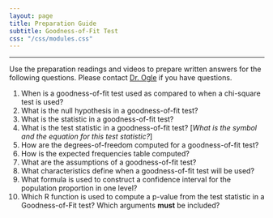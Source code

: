 ```yaml
---
layout: page
title: Preparation Guide
subtitle: Goodness-of-Fit Test
css: "/css/modules.css"
---
```


----

<div class="alert alert-warning">
Use the preparation readings and videos to prepare written answers for the following questions. Please contact <a href="mailto:dogle@northland.edu">Dr. Ogle</a> if you have questions.
</div>

1. When is a goodness-of-fit test used as compared to when a chi-square test is used?
1. What is the null hypothesis in a goodness-of-fit test?
1. What is the statistic in a goodness-of-fit test?
1. What is the test statistic in a goodness-of-fit test? [*What is the symbol and the equation for this test statistic?*]
1. How are the degrees-of-freedom computed for a goodness-of-fit test?
1. How is the expected frequencies table computed?
1. What are the assumptions of a goodness-of-fit test?
1. What characteristics define when a goodness-of-fit test will be used?
1. What formula is used to construct a confidence interval for the population proportion in one level?
1. Which R function is used to compute a p-value from the test statistic in a Goodness-of-Fit test? Which arguments **must** be included?
